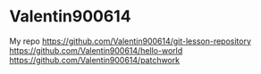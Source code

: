 # Valentin900614
My repo
https://github.com/Valentin900614/git-lesson-repository
https://github.com/Valentin900614/hello-world
https://github.com/Valentin900614/patchwork
